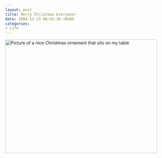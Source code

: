 ```yaml
---
layout: post
title: Merry Christmas Everyone!
date: 2004-12-23 00:42:30 +0100
categories:
- Life
---
```

<img src="http://www.rusiczki.net/blog/blogpics/merry_xmas_2004.jpg" width="490" height="367" alt="Picture of a nice Christmas ornament that sits on my table" class="image" />

